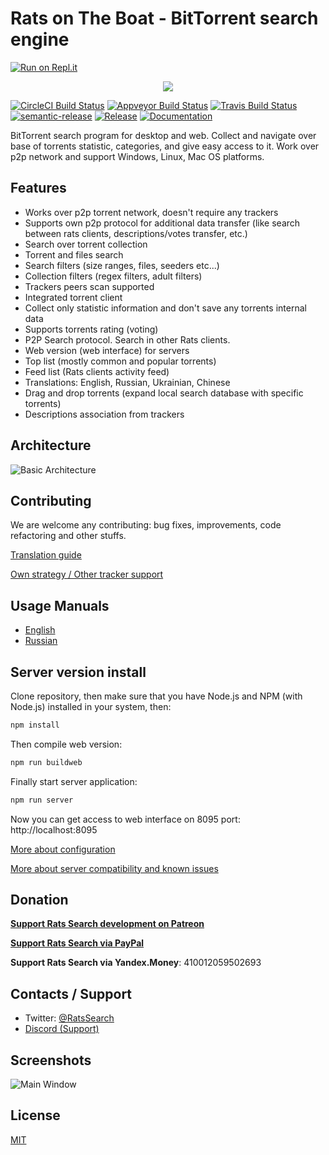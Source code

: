 # Rats on The Boat - BitTorrent search engine
[![Run on Repl.it](https://repl.it/badge/github/DEgITx/rats-search)](https://repl.it/github/DEgITx/rats-search)
<p align="center"><a href="https://github.com/DEgiTx/rats-search"><img src="https://raw.githubusercontent.com/DEgITx/rats-search/master/resources/rat-logo.png"></a></p>

[![CircleCI Build Status](https://circleci.com/gh/DEgITx/rats-search.png?style=shield)](https://circleci.com/gh/DEgITx/rats-search)
[![Appveyor Build Status](https://ci.appveyor.com/api/projects/status/1eh0lug97fboscib?svg=true)](https://ci.appveyor.com/project/DEgITx/rats-search)
[![Travis Build Status](https://travis-ci.org/DEgITx/rats-search.svg?branch=master)](https://travis-ci.org/DEgITx/rats-search)
[![semantic-release](https://img.shields.io/badge/%20%20%F0%9F%93%A6%F0%9F%9A%80-semantic--release-e10079.svg)](https://github.com/semantic-release/semantic-release)
[![Release](https://img.shields.io/github/release/DEgITx/rats-search.svg)](https://github.com/DEgITx/rats-search/releases)
[![Documentation](https://img.shields.io/badge/docs-faq-brightgreen.svg)](https://github.com/DEgITx/rats-search/blob/master/docs/MANUAL.md)

BitTorrent search program for desktop and web. Collect and navigate over base of torrents statistic, categories, and give easy access to it. Work over p2p network and support Windows, Linux, Mac OS platforms.

## Features
* Works over p2p torrent network, doesn't require any trackers
* Supports own p2p protocol for additional data transfer (like search between rats clients, descriptions/votes transfer, etc.)
* Search over torrent collection
* Torrent and files search
* Search filters (size ranges, files, seeders etc...)
* Collection filters (regex filters, adult filters)
* Trackers peers scan supported
* Integrated torrent client
* Collect only statistic information and don't save any torrents internal data
* Supports torrents rating (voting)
* P2P Search protocol. Search in other Rats clients.
* Web version (web interface) for servers
* Top list (mostly common and popular torrents)
* Feed list (Rats clients activity feed)
* Translations: English, Russian, Ukrainian, Chinese
* Drag and drop torrents (expand local search database with specific torrents)
* Descriptions association from trackers

## Architecture
![Basic Architecture](docs/img/ratsarch.png)

## Contributing
We are welcome any contributing: bug fixes, improvements, code refactoring and other stuffs.

[Translation guide](docs/TRANSLATION.md)

[Own strategy / Other tracker support](docs/TRACKERS.md)

## Usage Manuals
* [English](docs/USAGE.md)
* [Russian](docs/USAGE.RU.md)

## Server version install
Clone repository, then make sure that you have Node.js and NPM (with Node.js) installed in your system, then:

```bash
npm install
```

Then compile web version:

```bash
npm run buildweb
```

Finally start server application:

```bash
npm run server
```

Now you can get access to web interface on 8095 port: http://localhost:8095

[More about configuration](docs/SERVER.md)

[More about server compatibility and known issues](docs/SERVER_COMPATIBILITY.md)

## Donation

[**Support Rats Search development on Patreon**](https://www.patreon.com/bePatron?c=1722368)

[**Support Rats Search via PayPal**](https://www.paypal.com/cgi-bin/webscr?cmd=_donations&business=vasiliy.kosyanchuk@gmail.com&lc=US&item_name=Rats+Search+Development+Support&no_note=0&cn=&currency_code=USD&bn=PP-DonationsBF:btn_donateCC_LG.gif:NonHosted)

**Support Rats Search via Yandex.Money**: 410012059502693

## Contacts / Support

- Twitter: [@RatsSearch](https://twitter.com/RatsSearch)
- [Discord (Support)](https://discord.gg/t9GQtxA)

## Screenshots

![Main Window](docs/img/screen_1.png)

## License
[MIT](https://github.com/DEgiTx/rats-search/blob/master/LICENSE)

